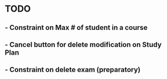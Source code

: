 # TODO
## - Constraint on Max # of student in a course
## - Cancel button for delete modification on Study Plan
## - Constraint on delete exam (preparatory)